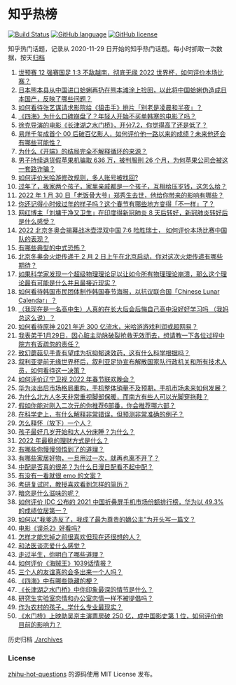 # 知乎热榜
[![Build Status](https://github.com/ToWeLong/zhihu-hot-questions/workflows/CI/badge.svg)](https://github.com/ToWeLong/zhihu-hot-questions/actions)
[![GitHub language](https://img.shields.io/badge/language-golang-orange.svg)](https://golang.org/)
[![GitHub license](https://img.shields.io/github/license/ToWeLong/zhihu-hot-questions)](https://github.com/ToWeLong/zhihu-hot-questions/blob/main/LICENSE)

知乎热门话题，记录从 2020-11-29 日开始的知乎热门话题。每小时抓取一次数据，按天[归档](./archives)

<!-- BEGIN -->

1. [世预赛 12 强赛国足 1:3 不敌越南，彻底无缘 2022 世界杯，如何评价本场比赛？](https://www.zhihu.com/question/514309169)
1. [日本熊本县从中国进口蛤蜊再扔在熊本滩涂上捡回，以此将中国蛤蜊伪造成日本国产，反映了哪些问题？](https://www.zhihu.com/question/514421351)
1. [如何看待张艺谋请求影院给《狙击手》排片「别老是凌晨和半夜」？](https://www.zhihu.com/question/514122194)
1. [《四海》为什么口碑崩盘了？年轻人开始不买单韩寒的电影了吗？](https://www.zhihu.com/question/514325778)
1. [徐克导演的电影《长津湖之水门桥》，开分7.2，你觉得高了还是低了？](https://www.zhihu.com/question/514341945)
1. [易烊千玺成首个 00 后破百亿影人，如何评价他一路以来的成绩？未来他还会有哪些可能性？](https://www.zhihu.com/question/514415016)
1. [为什么《开端》的结局完全不解释循环的来源？](https://www.zhihu.com/question/513431969)
1. [男子持续退货假苹果机骗取 636 万，被判服刑 26 个月，为何苹果公司会被这一套路诈骗？](https://www.zhihu.com/question/514441398)
1. [如何评价米哈游修改规则，多人账号被找回?](https://www.zhihu.com/question/514285599)
1. [过年了，我家两个孩子，家里亲戚都是一个孩子，互相给压岁钱，这怎么给？](https://www.zhihu.com/question/367136570)
1. [2022 年 1 月 30 日「老饭骨大爷」郑秀生去世，他给你带来的影响有哪些？](https://www.zhihu.com/question/514195090)
1. [你还记得小时候过年的样子吗？这个春节有哪些地方变得「不一样」了？](https://www.zhihu.com/question/513477241)
1. [网红博主「刘墉干净又卫生」在印度得新冠肺炎 8 天后转好，新冠肺炎转好后是什么感受？](https://www.zhihu.com/question/513358321)
1. [2022 北京冬奥会揭幕战冰壶混双中国 7:6 险胜瑞士， 如何评价本场比赛中国队的表现？](https://www.zhihu.com/question/514473587)
1. [有哪些典型的中式恐怖？](https://www.zhihu.com/question/485662049)
1. [北京冬奥会火炬传递于 2 月 2 日上午在北京启动，你对这次火炬传递有哪些期待？](https://www.zhihu.com/question/514322362)
1. [如果科学家发现一个超级物理理论足以让如今所有物理理论崩溃，那么这个理论最有可能是什么并且最接近现实？](https://www.zhihu.com/question/512430394)
1. [如何看待韩国市民团体制作韩国春节海报，以抗议联合国「Chinese Lunar Calendar」？](https://www.zhihu.com/question/514452431)
1. [（我现在是一名高中生）人真的在长大后会后悔自己高中没好好学习吗 （我妈总这么说）？](https://www.zhihu.com/question/514373500)
1. [如何看待原神 2021 年近 300 亿流水，米哈游游戏利润或超网易？](https://www.zhihu.com/question/514135285)
1. [我表弟于1月29日，因心脏主动脉破裂抢救无效而去，想请教一下各位过程中院方有否疏忽的责任？](https://www.zhihu.com/question/514113263)
1. [致幻蘑菇见手青有望成为抗抑郁速效药，这有什么科学根据吗？](https://www.zhihu.com/question/513990265)
1. [叙利亚提前无缘世界杯后，叙利亚足协宣布解散国家队行政机关和所有技术人员，如何看待这一决策？](https://www.zhihu.com/question/514477011)
1. [如何评价辽宁卫视 2022 年春节联欢晚会？](https://www.zhihu.com/question/514115165)
1. [华为淡出后市场格局重构，手机整体销量不及预期，手机市场未来如何发展？](https://www.zhihu.com/question/513981147)
1. [为什么北方人冬天非常重视脚部保暖，而南方有些人可以光脚穿拖鞋？](https://www.zhihu.com/question/508503848)
1. [假如你能对刚入二次元的你推荐6部番，你会推荐哪六部？](https://www.zhihu.com/question/514306264)
1. [在科学史上，有什么解释非常错误，但预测非常准确的例子？](https://www.zhihu.com/question/513364342)
1. [怎么释怀（放下）一个人？](https://www.zhihu.com/question/514429030)
1. [孩子最好几岁开始和大人分床睡？为什么？](https://www.zhihu.com/question/453128512)
1. [2022 年最稳的理财方式是什么？](https://www.zhihu.com/question/509663518)
1. [有哪些你慢慢领悟到了的道理？](https://www.zhihu.com/question/463996685)
1. [有哪些家居好物，一旦用过一次，就再也离不开了？](https://www.zhihu.com/question/401749957)
1. [中配是否真的很差？为什么日漫日配看不起中配？](https://www.zhihu.com/question/505278946)
1. [有没有一看就很 emo 的文案？](https://www.zhihu.com/question/495652135)
1. [考研复试时，教授喜欢看到怎样的简历？](https://www.zhihu.com/question/34516250)
1. [暗恋是什么滋味的呢？](https://www.zhihu.com/question/511186535)
1. [如何评价 IDC 公布的 2021 中国折叠屏手机市场份额排行榜，华为以 49.3% 的成绩位居第一？](https://www.zhihu.com/question/514084534)
1. [如何以“我爹造反了，我成了最为尊贵的嫡公主”为开头写一篇文？](https://www.zhihu.com/question/502656846)
1. [电影《误杀2》好看吗?](https://www.zhihu.com/question/507204051)
1. [怎样才能忘掉之前很喜欢但现在还很想的人？](https://www.zhihu.com/question/513640509)
1. [和法医谈恋爱什么感觉？](https://www.zhihu.com/question/52130918)
1. [走过半生，你明白了哪些道理？](https://www.zhihu.com/question/509873596)
1. [如何评价《海贼王》1039话情报？](https://www.zhihu.com/question/514415760)
1. [三个人的友谊真的会多出来一个人吗？](https://www.zhihu.com/question/513834910)
1. [《四海》中有哪些隐藏的梗？](https://www.zhihu.com/question/514094218)
1. [《长津湖之水门桥》中你印象最深的情节是什么？](https://www.zhihu.com/question/514094391)
1. [研究生实验室恋情和办公室恋情一样不被提倡吗？](https://www.zhihu.com/question/422926125)
1. [作为农村的孩子，学什么专业最现实？](https://www.zhihu.com/question/483014958)
1. [《水门桥》上映助吴京主演票房破 250 亿，成中国影史第 1 位，如何评价他目前的影响力？](https://www.zhihu.com/question/514327198)

<!-- END -->

历史归档 [./archives](./archives)


### License
[zhihu-hot-questions](https://github.com/towelong/zhihu-hot-questions) 的源码使用 MIT License 发布。